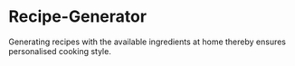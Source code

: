 # Recipe-Generator
Generating recipes with the available ingredients at home thereby ensures personalised cooking style.
